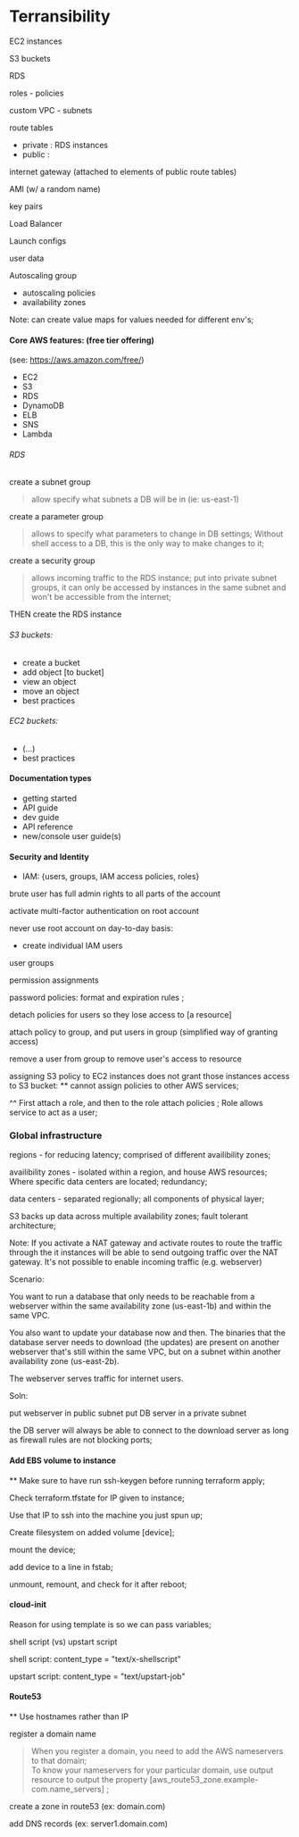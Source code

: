 # Terransibility



EC2 instances   

S3 buckets 

RDS 

roles - policies 

custom VPC - subnets 

route tables 
- private : RDS instances 
- public : <everything else> 

internet gateway (attached to elements of public route tables) 

AMI (w/ a random name) 

key pairs 

Load Balancer  

Launch configs 

user data 

Autoscaling group 
- autoscaling policies 
- availability zones 





Note: can create value maps for values needed for different env's; 






#### Core AWS features: (free tier offering) 
(see: https://aws.amazon.com/free/) 
- EC2 
- S3 
- RDS 
- DynamoDB 
- ELB 
- SNS 
- Lambda 


###### RDS  
create a subnet group 
> allow specify what subnets a DB will be in (ie: us-east-1) 

create a parameter group 
> allows to specify what parameters to change in DB settings; 
> Without shell access to a DB, this is the only way to make changes to it; 

create a security group 
> allows incoming traffic to the RDS instance; put into private subnet groups, 
 it can only be accessed by instances in the same subnet and 
 won't be accessible from the internet; 

THEN create the RDS instance 


###### S3 buckets: 
- create a bucket 
- add object [to bucket] 
- view an object 
- move an object  
- best practices 

###### EC2 buckets: 
- (...) 
- best practices 


#### Documentation types 
- getting started 
- API guide 
- dev guide 
- API reference 
- new/console user guide(s) 

#### Security and Identity 
- IAM: {users, groups, IAM access policies, roles} 

brute user has full admin rights to all parts of the account 

activate multi-factor authentication on root account 

never use root account on day-to-day basis: 
- create individual IAM users 

user groups 

permission assignments 

password policies: format and expiration rules ; 

detach policies for users so they lose access to [a resource] 

attach policy to group, and put users in group (simplified way of granting access) 

remove a user from group to remove user's access to resource 

assigning S3 policy to EC2 instances 
does not grant those instances access to S3 bucket: 
** cannot assign policies to other AWS services; 

^^ First attach a role, and then to the role attach policies ; 
Role allows service to act as a user; 




### Global infrastructure 

regions - for reducing latency; comprised of different availibility zones; 

availibility zones - isolated within a region, and house AWS resources; 
Where specific data centers are located; redundancy; 

data centers - separated regionally; 
all components of physical layer; 

S3 backs up data across multiple availability zones; 
fault tolerant architecture; 





Note: If you activate a NAT gateway and activate routes to route the traffic through the it 
instances will be able to send outgoing traffic over the NAT gateway. 
It's not possible to enable incoming traffic (e.g. webserver)




Scenario: 

 You want to run a database 
 that only needs to be reachable from a webserver 
 within the same availability zone (us-east-1b) 
 and within the same VPC. 
 
 You also want to update your database now and then. 
 The binaries that the database server needs to download (the updates) 
 are present on another webserver that's still within the same VPC, 
 but on a subnet within another availability zone (us-east-2b). 
 
 The webserver serves traffic for internet users. 
 
Soln: 

 put webserver in public subnet 
 put DB server in a private subnet 
 
 the DB server will always be able to connect to the download server 
 as long as firewall rules are not blocking ports; 




#### Add EBS volume to instance 
** Make sure to have run ssh-keygen before running terraform apply; 

Check terraform.tfstate for IP given to instance; 

Use that IP to ssh into the machine you just spun up; 

Create filesystem on added volume [device]; 

mount the device; 

add device to a line in fstab; 

unmount, remount, and check for it after reboot; 


 
#### cloud-init 
Reason for using template is so we can pass variables; 



shell script (vs) upstart script 

shell script: content_type = "text/x-shellscript" 

upstart script: content_type = "text/upstart-job" 




#### Route53 
** Use hostnames rather than IP 

register a domain name 
> When you register a domain, you need to add the AWS nameservers to that domain;  
> To know your nameservers for your particular domain, use output resource to output the 
property [aws_route53_zone.example-com.name_servers] ; 

create a zone in route53 (ex: domain.com)

add DNS records (ex: server1.domain.com) 




  






























